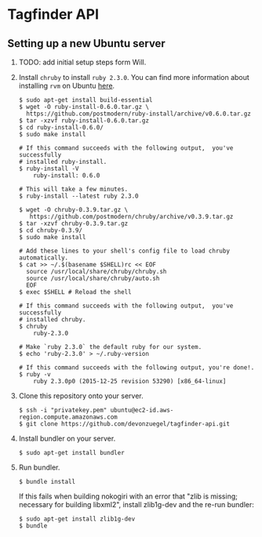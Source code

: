 # Tagfinder API

## Setting up a new Ubuntu server

1. TODO: add initial setup steps form Will.

1. Install `chruby` to install `ruby 2.3.0`. You can find more information about installing `rvm` on Ubuntu [here](http://ryanbigg.com/2014/10/ubuntu-ruby-ruby-install-chruby-and-you/).

    ```shell
    $ sudo apt-get install build-essential
    $ wget -O ruby-install-0.6.0.tar.gz \
      https://github.com/postmodern/ruby-install/archive/v0.6.0.tar.gz
    $ tar -xzvf ruby-install-0.6.0.tar.gz
    $ cd ruby-install-0.6.0/
    $ sudo make install
    
    # If this command succeeds with the following output,  you've successfully 
    # installed ruby-install.
    $ ruby-install -V 
        ruby-install: 0.6.0
    
    # This will take a few minutes.
    $ ruby-install --latest ruby 2.3.0
    
    $ wget -O chruby-0.3.9.tar.gz \
       https://github.com/postmodern/chruby/archive/v0.3.9.tar.gz
    $ tar -xzvf chruby-0.3.9.tar.gz
    $ cd chruby-0.3.9/
    $ sudo make install

    # Add these lines to your shell's config file to load chruby automatically.
    $ cat >> ~/.$(basename $SHELL)rc << EOF
      source /usr/local/share/chruby/chruby.sh
      source /usr/local/share/chruby/auto.sh
      EOF
    $ exec $SHELL # Reload the shell

    # If this command succeeds with the following output,  you've successfully 
    # installed chruby.
    $ chruby
        ruby-2.3.0
    
    # Make `ruby 2.3.0` the default ruby for our system.
    $ echo 'ruby-2.3.0' > ~/.ruby-version

    # If this command succeeds with the following output, you're done!.
    $ ruby -v
        ruby 2.3.0p0 (2015-12-25 revision 53290) [x86_64-linux]
    ```

1. Clone this repository onto your server.

    ```shell
    $ ssh -i "privatekey.pem" ubuntu@ec2-id.aws-region.compute.amazonaws.com
    $ git clone https://github.com/devonzuegel/tagfinder-api.git
    ```

1. Install bundler on your server.

    ```shell
    $ sudo apt-get install bundler
    ```

1. Run bundler.

    ```shell
    $ bundle install
    ```

    If this fails when building nokogiri with an error that "zlib is missing; necessary for building libxml2", install zlib1g-dev and the re-run bundler:

    ```
    $ sudo apt-get install zlib1g-dev
    $ bundle
    ```
